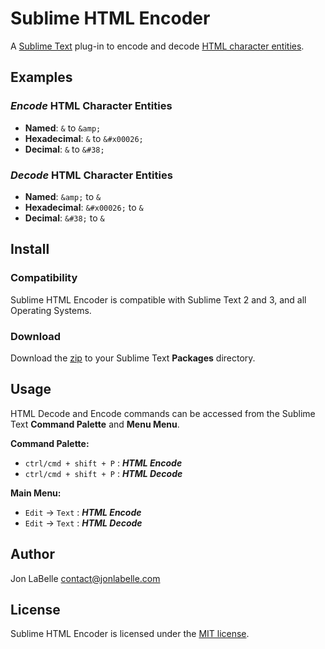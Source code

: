 # Sublime HTML Encoder

A [Sublime Text](http://www.sublimetext.com) plug-in to encode and decode [HTML character entities](http://dev.w3.org/html5/html-author/charref).

## Examples

### *Encode* HTML Character Entities

- **Named**: `&` to `&amp;`
- **Hexadecimal**: `&` to `&#x00026;`
- **Decimal**: `&` to `&#38;`

### *Decode* HTML Character Entities

- **Named**: `&amp;` to `&`
- **Hexadecimal**: `&#x00026;` to `&`
- **Decimal**: `&#38;` to `&`

## Install

### Compatibility

Sublime HTML Encoder is compatible with Sublime Text 2 and 3, and all Operating Systems.

### Download

Download the [zip](https://github.com/jonlabelle/SublimeHtmlDecode/archive/master.zip)
to your Sublime Text **Packages** directory.

## Usage

HTML Decode and Encode commands can be accessed from the Sublime
Text **Command Palette** and **Menu Menu**.

**Command Palette:**

- `ctrl/cmd + shift + P` : ***HTML Encode***
- `ctrl/cmd + shift + P` : ***HTML Decode***

**Main Menu:**

- `Edit` -> `Text` : ***HTML Encode***
- `Edit` -> `Text` : ***HTML Decode***

## Author

Jon LaBelle <contact@jonlabelle.com>

## License

Sublime HTML Encoder is licensed under the [MIT license](http://opensource.org/licenses/MIT).
